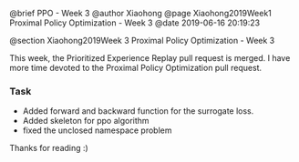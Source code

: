 @brief PPO - Week 3
@author Xiaohong
@page Xiaohong2019Week1 Proximal Policy Optimization - Week 3
@date 2019-06-16 20:19:23

@section Xiaohong2019Week 3 Proximal Policy Optimization - Week 3


This week, the Prioritized Experience Replay pull request is merged.
I have more time devoted to the  Proximal Policy Optimization pull request.

### Task
* Added forward and backward function for the surrogate loss.
* Added skeleton for ppo algorithm
* fixed the unclosed namespace problem


Thanks for reading :)